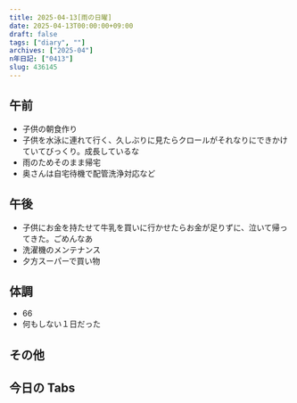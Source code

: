 ```yaml
---
title: 2025-04-13[雨の日曜]
date: 2025-04-13T00:00:00+09:00
draft: false
tags: ["diary", ""]
archives: ["2025-04"]
n年日記: ["0413"]
slug: 436145
---
```


## 午前

- 子供の朝食作り
- 子供を水泳に連れて行く、久しぶりに見たらクロールがそれなりにできかけていてびっくり。成長しているな
- 雨のためそのまま帰宅
- 奥さんは自宅待機で配管洗浄対応など

## 午後

- 子供にお金を持たせて牛乳を買いに行かせたらお金が足りずに、泣いて帰ってきた。ごめんなあ
- 洗濯機のメンテナンス
- 夕方スーパーで買い物

## 体調

- 66
- 何もしない１日だった

## その他

## 今日の Tabs
